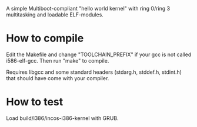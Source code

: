A simple Multiboot-compliant "hello world kernel" with ring 0/ring 3 
multitasking and loadable ELF-modules.

# How to compile

Edit the Makefile and change "TOOLCHAIN_PREFIX" if your gcc is not called 
i586-elf-gcc. Then run "make" to compile.

Requires libgcc and some standard headers (stdarg.h, stddef.h, stdint.h) 
that should have come with your compiler.

# How to test

Load build/i386/incos-i386-kernel with GRUB.
